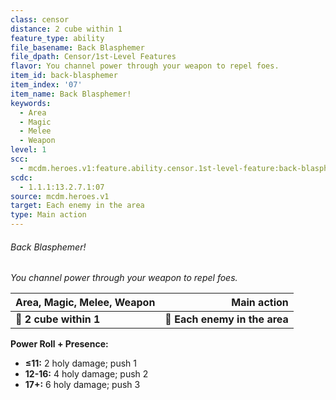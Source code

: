```yaml
---
class: censor
distance: 2 cube within 1
feature_type: ability
file_basename: Back Blasphemer
file_dpath: Censor/1st-Level Features
flavor: You channel power through your weapon to repel foes.
item_id: back-blasphemer
item_index: '07'
item_name: Back Blasphemer!
keywords:
  - Area
  - Magic
  - Melee
  - Weapon
level: 1
scc:
  - mcdm.heroes.v1:feature.ability.censor.1st-level-feature:back-blasphemer
scdc:
  - 1.1.1:13.2.7.1:07
source: mcdm.heroes.v1
target: Each enemy in the area
type: Main action
---
```


###### Back Blasphemer!

*You channel power through your weapon to repel foes.*

| **Area, Magic, Melee, Weapon** |               **Main action** |
| ------------------------------ | ----------------------------: |
| **📏 2 cube within 1**         | **🎯 Each enemy in the area** |

**Power Roll + Presence:**

- **≤11:** 2 holy damage; push 1
- **12-16:** 4 holy damage; push 2
- **17+:** 6 holy damage; push 3
